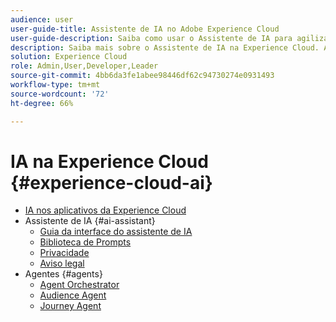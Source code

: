 ```yaml
---
audience: user
user-guide-title: Assistente de IA no Adobe Experience Cloud
user-guide-description: Saiba como usar o Assistente de IA para agilizar o fluxo de trabalho com a Adobe Experience Platform e a Real-Time Customer Data Platform.
description: Saiba mais sobre o Assistente de IA na Experience Cloud. Aprimore seu conhecimento do produto e obtenha insights operacionais com a IA na Experience Cloud.
solution: Experience Cloud
role: Admin,User,Developer,Leader
source-git-commit: 4bb6da3fe1abee98446df62c94730274e0931493
workflow-type: tm+mt
source-wordcount: '72'
ht-degree: 66%

---
```



# IA na Experience Cloud {#experience-cloud-ai}

- [IA nos aplicativos da Experience Cloud](home.md)
- Assistente de IA {#ai-assistant}
   - [Guia da interface do assistente de IA](./ai-assistant/ai-assistant-ui.md)
   - [Biblioteca de Prompts](./ai-assistant/prompt-library.md)
   - [Privacidade](./ai-assistant/privacy.md)
   - [Aviso legal](./ai-assistant/legal-disclaimer.md)
- Agentes {#agents}
   - [Agent Orchestrator](./agents/agent-orchestrator.md)
   - [Audience Agent](./agents/audience.md)
   - [Journey Agent](./agents/ajo-agent-analyze.md)

